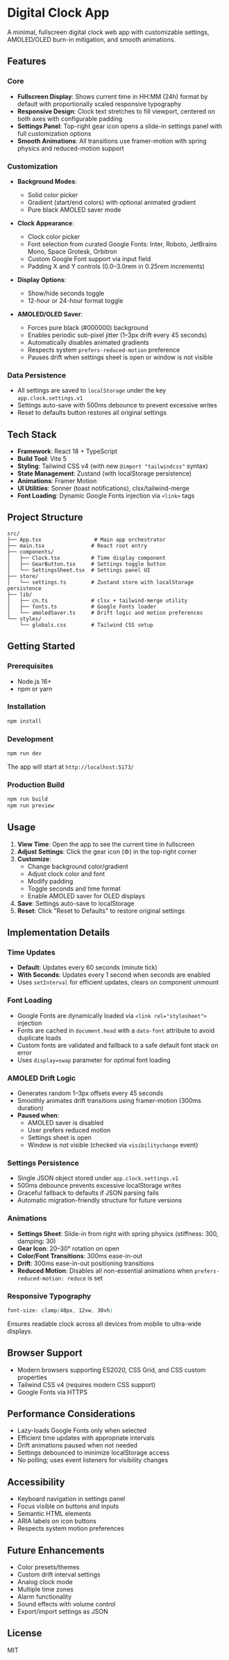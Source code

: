 # Digital Clock App

A minimal, fullscreen digital clock web app with customizable settings, AMOLED/OLED burn-in mitigation, and smooth animations.

## Features

### Core

- **Fullscreen Display**: Shows current time in HH:MM (24h) format by default with proportionally scaled responsive typography
- **Responsive Design**: Clock text stretches to fill viewport, centered on both axes with configurable padding
- **Settings Panel**: Top-right gear icon opens a slide-in settings panel with full customization options
- **Smooth Animations**: All transitions use framer-motion with spring physics and reduced-motion support

### Customization

- **Background Modes**:
  - Solid color picker
  - Gradient (start/end colors) with optional animated gradient
  - Pure black AMOLED saver mode
  
- **Clock Appearance**:
  - Clock color picker
  - Font selection from curated Google Fonts: Inter, Roboto, JetBrains Mono, Space Grotesk, Orbitron
  - Custom Google Font support via input field
  - Padding X and Y controls (0.0–3.0rem in 0.25rem increments)
  
- **Display Options**:
  - Show/hide seconds toggle
  - 12-hour or 24-hour format toggle
  
- **AMOLED/OLED Saver**:
  - Forces pure black (#000000) background
  - Enables periodic sub-pixel jitter (1–3px drift every 45 seconds)
  - Automatically disables animated gradients
  - Respects system `prefers-reduced-motion` preference
  - Pauses drift when settings sheet is open or window is not visible

### Data Persistence

- All settings are saved to `localStorage` under the key `app.clock.settings.v1`
- Settings auto-save with 500ms debounce to prevent excessive writes
- Reset to defaults button restores all original settings

## Tech Stack

- **Framework**: React 18 + TypeScript
- **Build Tool**: Vite 5
- **Styling**: Tailwind CSS v4 (with new `@import "tailwindcss"` syntax)
- **State Management**: Zustand (with localStorage persistence)
- **Animations**: Framer Motion
- **UI Utilities**: Sonner (toast notifications), clsx/tailwind-merge
- **Font Loading**: Dynamic Google Fonts injection via `<link>` tags

## Project Structure

```
src/
├── App.tsx                 # Main app orchestrator
├── main.tsx               # React root entry
├── components/
│   ├── Clock.tsx          # Time display component
│   ├── GearButton.tsx     # Settings toggle button
│   └── SettingsSheet.tsx  # Settings panel UI
├── store/
│   └── settings.ts        # Zustand store with localStorage persistence
├── lib/
│   ├── cn.ts              # clsx + tailwind-merge utility
│   ├── fonts.ts           # Google Fonts loader
│   └── amoledSaver.ts     # Drift logic and motion preferences
└── styles/
    └── globals.css        # Tailwind CSS setup
```

## Getting Started

### Prerequisites

- Node.js 16+
- npm or yarn

### Installation

```bash
npm install
```

### Development

```bash
npm run dev
```

The app will start at `http://localhost:5173/`

### Production Build

```bash
npm run build
npm run preview
```

## Usage

1. **View Time**: Open the app to see the current time in fullscreen
2. **Adjust Settings**: Click the gear icon (⚙️) in the top-right corner
3. **Customize**:
   - Change background color/gradient
   - Adjust clock color and font
   - Modify padding
   - Toggle seconds and time format
   - Enable AMOLED saver for OLED displays
4. **Save**: Settings auto-save to localStorage
5. **Reset**: Click "Reset to Defaults" to restore original settings

## Implementation Details

### Time Updates

- **Default**: Updates every 60 seconds (minute tick)
- **With Seconds**: Updates every 1 second when seconds are enabled
- Uses `setInterval` for efficient updates, clears on component unmount

### Font Loading

- Google Fonts are dynamically loaded via `<link rel="stylesheet">` injection
- Fonts are cached in `document.head` with a `data-font` attribute to avoid duplicate loads
- Custom fonts are validated and fallback to a safe default font stack on error
- Uses `display=swap` parameter for optimal font loading

### AMOLED Drift Logic

- Generates random 1–3px offsets every 45 seconds
- Smoothly animates drift transitions using framer-motion (300ms duration)
- **Paused when**:
  - AMOLED saver is disabled
  - User prefers reduced motion
  - Settings sheet is open
  - Window is not visible (checked via `visibilitychange` event)

### Settings Persistence

- Single JSON object stored under `app.clock.settings.v1`
- 500ms debounce prevents excessive localStorage writes
- Graceful fallback to defaults if JSON parsing fails
- Automatic migration-friendly structure for future versions

### Animations

- **Settings Sheet**: Slide-in from right with spring physics (stiffness: 300, damping: 30)
- **Gear Icon**: 20–30° rotation on open
- **Color/Font Transitions**: 300ms ease-in-out
- **Drift**: 300ms ease-in-out positioning transitions
- **Reduced Motion**: Disables all non-essential animations when `prefers-reduced-motion: reduce` is set

### Responsive Typography

```css
font-size: clamp(48px, 12vw, 30vh)
```

Ensures readable clock across all devices from mobile to ultra-wide displays.

## Browser Support

- Modern browsers supporting ES2020, CSS Grid, and CSS custom properties
- Tailwind CSS v4 (requires modern CSS support)
- Google Fonts via HTTPS

## Performance Considerations

- Lazy-loads Google Fonts only when selected
- Efficient time updates with appropriate intervals
- Drift animations paused when not needed
- Settings debounced to minimize localStorage access
- No polling; uses event listeners for visibility changes

## Accessibility

- Keyboard navigation in settings panel
- Focus visible on buttons and inputs
- Semantic HTML elements
- ARIA labels on icon buttons
- Respects system motion preferences

## Future Enhancements

- Color presets/themes
- Custom drift interval settings
- Analog clock mode
- Multiple time zones
- Alarm functionality
- Sound effects with volume control
- Export/import settings as JSON

## License

MIT
